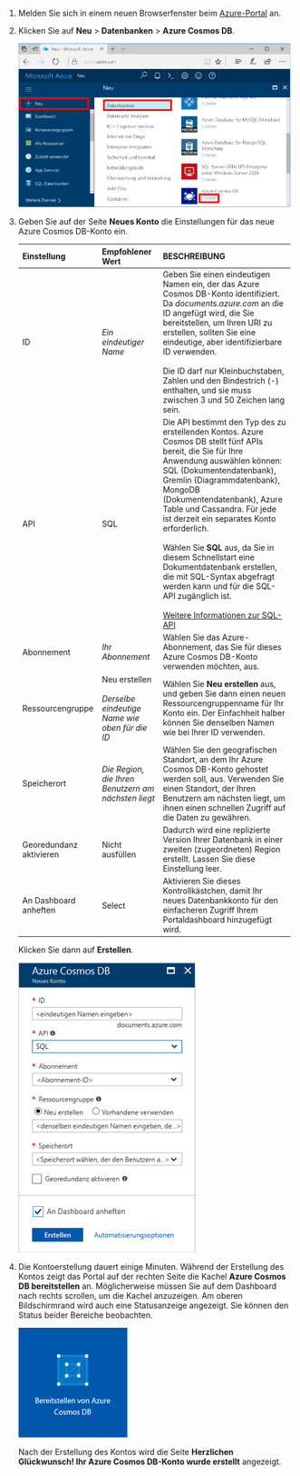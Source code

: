 1. Melden Sie sich in einem neuen Browserfenster beim [Azure-Portal](https://portal.azure.com/) an.
2. Klicken Sie auf **Neu** > **Datenbanken** > **Azure Cosmos DB**.
   
   ![Die Bereich „Datenbanken“ im Azure-Portal](./media/cosmos-db-create-dbaccount/create-nosql-db-databases-json-tutorial-1.png)

3. Geben Sie auf der Seite **Neues Konto** die Einstellungen für das neue Azure Cosmos DB-Konto ein. 
 
    Einstellung|Empfohlener Wert|BESCHREIBUNG
    ---|---|---
    ID|*Ein eindeutiger Name*|Geben Sie einen eindeutigen Namen ein, der das Azure Cosmos DB-Konto identifiziert. Da *documents.azure.com* an die ID angefügt wird, die Sie bereitstellen, um Ihren URI zu erstellen, sollten Sie eine eindeutige, aber identifizierbare ID verwenden.<br><br>Die ID darf nur Kleinbuchstaben, Zahlen und den Bindestrich (-) enthalten, und sie muss zwischen 3 und 50 Zeichen lang sein.
    API|SQL|Die API bestimmt den Typ des zu erstellenden Kontos. Azure Cosmos DB stellt fünf APIs bereit, die Sie für Ihre Anwendung auswählen können: SQL (Dokumentendatenbank), Gremlin (Diagrammdatenbank), MongoDB (Dokumentendatenbank), Azure Table und Cassandra. Für jede ist derzeit ein separates Konto erforderlich. <br><br>Wählen Sie **SQL** aus, da Sie in diesem Schnellstart eine Dokumentdatenbank erstellen, die mit SQL-Syntax abgefragt werden kann und für die SQL-API zugänglich ist.<br><br>[Weitere Informationen zur SQL-API](../articles/cosmos-db/documentdb-introduction.md)|
    Abonnement|*Ihr Abonnement*|Wählen Sie das Azure-Abonnement, das Sie für dieses Azure Cosmos DB-Konto verwenden möchten, aus. 
    Ressourcengruppe|Neu erstellen<br><br>*Derselbe eindeutige Name wie oben für die ID*|Wählen Sie **Neu erstellen** aus, und geben Sie dann einen neuen Ressourcengruppenname für Ihr Konto ein. Der Einfachheit halber können Sie denselben Namen wie bei Ihrer ID verwenden. 
    Speicherort|*Die Region, die Ihren Benutzern am nächsten liegt*|Wählen Sie den geografischen Standort, an dem Ihr Azure Cosmos DB-Konto gehostet werden soll, aus. Verwenden Sie einen Standort, der Ihren Benutzern am nächsten liegt, um ihnen einen schnellen Zugriff auf die Daten zu gewähren.
    Georedundanz aktivieren| Nicht ausfüllen | Dadurch wird eine replizierte Version Ihrer Datenbank in einer zweiten (zugeordneten) Region erstellt. Lassen Sie diese Einstellung leer.  
    An Dashboard anheften | Select | Aktivieren Sie dieses Kontrollkästchen, damit Ihr neues Datenbankkonto für den einfacheren Zugriff Ihrem Portaldashboard hinzugefügt wird.

    Klicken Sie dann auf **Erstellen**.

    ![Die Seite „Neues Konto“ für Azure Cosmos DB](./media/cosmos-db-create-dbaccount/create-nosql-db-databases-json-tutorial-2.png)

4. Die Kontoerstellung dauert einige Minuten. Während der Erstellung des Kontos zeigt das Portal auf der rechten Seite die Kachel **Azure Cosmos DB bereitstellen** an. Möglicherweise müssen Sie auf dem Dashboard nach rechts scrollen, um die Kachel anzuzeigen. Am oberen Bildschirmrand wird auch eine Statusanzeige angezeigt. Sie können den Status beider Bereiche beobachten. 

    ![Der Bereich „Benachrichtigungen“ im Azure-Portal](./media/cosmos-db-create-dbaccount/deploying-cosmos-db.png)

    Nach der Erstellung des Kontos wird die Seite **Herzlichen Glückwunsch! Ihr Azure Cosmos DB-Konto wurde erstellt** angezeigt. 

